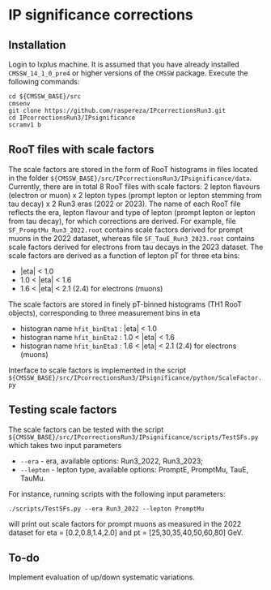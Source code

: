 # IP significance corrections

## Installation

Login to lxplus machine. It is assumed that you have already installed `CMSSW_14_1_0_pre4` or higher versions of the `CMSSW` package. Execute the following commands:

```
cd ${CMSSW_BASE}/src
cmsenv
git clone https://github.com/raspereza/IPcorrectionsRun3.git
cd IPcorrectionsRun3/IPsignificance
scramv1 b 
```

## RooT files with scale factors

The scale factors are stored in the form of RooT histograms in files located in the folder
`${CMSSW_BASE}/src/IPcorrectionsRun3/IPsignificance/data`. Currently, there are in total 8
RooT files with scale factors: 2 lepton flavours (electron or muon) x 2 lepton types (prompt lepton or lepton stemming from tau decay) x 2 Run3 eras (2022 or 2023). The name of each RooT file reflects
the era, lepton flavour and type of lepton (prompt lepton or lepton from tau decay), for which 
corrections are derived. For example, file `SF_PromptMu_Run3_2022.root` contains scale factors derived for prompt muons in the 2022 dataset, whereas file `SF_TauE_Run3_2023.root` contains scale factors derived for electrons from tau decays in the 2023 dataset. The scale factors are derived as a function of lepton pT for three eta bins:
* |eta| < 1.0
* 1.0 < |eta| < 1.6
* 1.6 < |eta| < 2.1 (2.4) for electrons (muons)

The scale factors are stored in finely pT-binned histograms (TH1 RooT objects), corresponding to three measurement bins in eta 
* histogran name `hfit_binEta1` : |eta| < 1.0
* histogran name `hfit_binEta2` : 1.0 < |eta| < 1.6
* histogran name `hfit_binEta3` : 1.6 < |eta| < 2.1 (2.4) for electrons (muons)

Interface to scale factors is implemented in the script `${CMSSW_BASE}/src/IPcorrectionsRun3/IPsignificance/python/ScaleFactor.py`

## Testing scale factors

The scale factors can be tested with the script `${CMSSW_BASE}/src/IPcorrectionsRun3/IPsignificance/scripts/TestSFs.py` which takes two input parameters
* `--era` - era, available options: Run3_2022, Run3_2023; 
* `--lepton` - lepton type, available options: PromptE, PromptMu, TauE, TauMu.

For instance, running scripts with the following input parameters:
```
./scripts/TestSFs.py --era Run3_2022 --lepton PromptMu
```
will print out scale factors for prompt muons as measured in the 2022 dataset for eta = [0.2,0.8,1.4,2.0] and pt = [25,30,35,40,50,60,80] GeV.

## To-do
Implement evaluation of up/down systematic variations.

